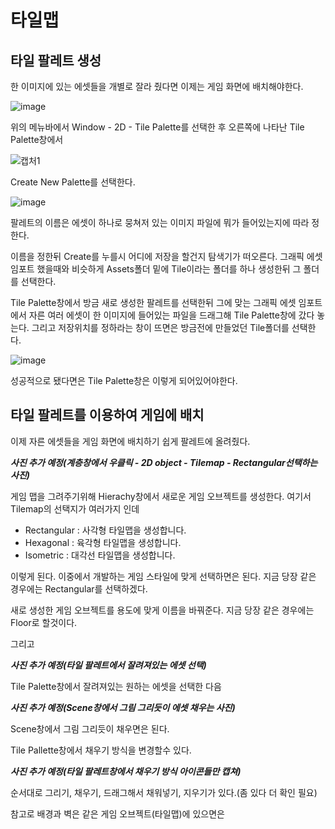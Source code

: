 # 타일맵

## 타일 팔레트 생성
한 이미지에 있는 에셋들을 개별로 잘라 줬다면 이제는 게임 화면에 배치해야한다.

![image](https://github.com/user-attachments/assets/73b6f935-befb-4d62-8d03-5089fdca06e8)

위의 메뉴바에서 Window - 2D - Tile Palette를 선택한 후 오른쪽에 나타난 Tile Palette창에서

![캡처1](https://github.com/user-attachments/assets/2b0b7d77-c72e-4d45-9901-c8644faf5838)

Create New Palette를 선택한다.

![image](https://github.com/user-attachments/assets/52817f7e-4bb1-44b9-89f7-90f686bdaa26)


팔레트의 이름은 에셋이 하나로 뭉쳐저 있는 이미지 파일에 뭐가 들어있는지에 따라 정한다.

이름을 정한뒤 Create를 누를시 어디에 저장을 할건지 탐색기가 떠오른다. 그래픽 에셋 임포트 했을때와 비슷하게 Assets폴더 밑에 Tile이라는 폴더를 하나 생성한뒤 그 폴더를 선택한다.

Tile Palette창에서 방금 새로 생성한 팔레트를 선택한뒤 그에 맞는 그래픽 에셋 임포트에서 자른 여러 에셋이 한 이미지에 들어있는 파일을 드래그해 Tile Palette창에 갔다 놓는다.
그리고 저장위치를 정하라는 창이 뜨면은 방금전에 만들었던 Tile폴더를 선택한다.

![image](https://github.com/user-attachments/assets/0bb34a5f-6d8a-4397-b7f4-896861413baa)

성공적으로 됐다면은 Tile Palette창은 이렇게 되어있어야한다.

## 타일 팔레트를 이용하여 게임에 배치
이제 자른 에셋들을 게임 화면에 배치하기 쉽게 팔레트에 올려줬다.

***사진 추가 예정(계층창에서 우클릭 - 2D object - Tilemap - Rectangular선택하는 사진)***

게임 맵을 그려주기위해 Hierachy창에서 새로운 게임 오브젝트를 생성한다. 여기서 Tilemap의 선택지가 여러가지 인데
* Rectangular : 사각형 타일맵을 생성합니다.
* Hexagonal : 육각형 타일맵을 생성합니다.
* Isometric : 대각선 타일맵을 생성합니다.

이렇게 된다. 이중에서 개발하는 게임 스타일에 맞게 선택하면은 된다. 지금 당장 같은 경우에는 Rectangular를 선택하겠다.

새로 생성한 게임 오브젝트를 용도에 맞게 이름을 바꿔준다. 지금 당장 같은 경우에는 Floor로 할것이다.

그리고

***사진 추가 예정(타일 팔레트에서 잘려져있는 에셋 선택)***

Tile Palette창에서 잘려져있는 원하는 에셋을 선택한 다음

***사진 추가 예정(Scene창에서 그림 그리듯이 에셋 채우는 사진)***

Scene창에서 그림 그리듯이 채우면은 된다.

Tile Pallette창에서 채우기 방식을 변경할수 있다.

***사진 추가 예정(타일 팔레트창에서 채우기 방식 아이콘들만 캡쳐)***

순서대로 그리기, 채우기, 드래그해서 채워넣기, 지우기가 있다.(좀 있다 더 확인 필요)

참고로 배경과 벽은 같은 게임 오브젝트(타일맵)에 있으면은









































